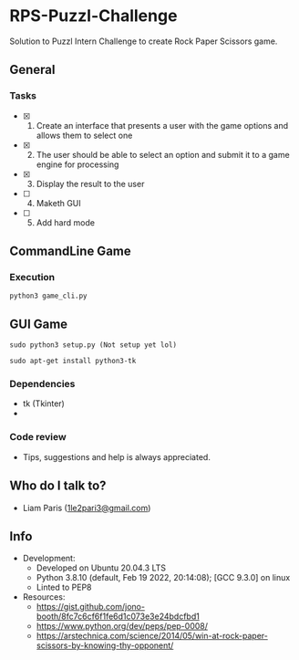 # RPS-Puzzl-Challenge #

Solution to Puzzl Intern Challenge to create Rock Paper Scissors game.

## General ##

### Tasks ###
- [x] 1. Create an interface that presents a user with the game options and allows them to select one

- [x] 2. The user should be able to select an option and submit it to a game engine for processing

- [x] 3. Display the result to the user

- [ ] 4. Maketh GUI

- [ ] 5. Add hard mode


## CommandLine Game ##

### Execution ###

~~~~
python3 game_cli.py
~~~~

## GUI Game ##

~~~~
sudo python3 setup.py (Not setup yet lol)
~~~~

~~~~
sudo apt-get install python3-tk
~~~~


### Dependencies ###

* tk (Tkinter)
*

### Code review ###
* Tips, suggestions and help is always appreciated.

## Who do I talk to? ##
* Liam Paris (1le2pari3@gmail.com)

## Info ##
* Development:
  * Developed on Ubuntu 20.04.3 LTS
  * Python 3.8.10 (default, Feb 19 2022, 20:14:08); [GCC 9.3.0] on linux
  * Linted to PEP8
* Resources:
  * https://gist.github.com/jono-booth/8fc7c6cf6f1fe6d1c073e3e24bdcfbd1
  * https://www.python.org/dev/peps/pep-0008/
  * https://arstechnica.com/science/2014/05/win-at-rock-paper-scissors-by-knowing-thy-opponent/
